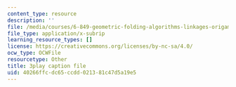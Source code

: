 ```yaml
---
content_type: resource
description: ''
file: /media/courses/6-849-geometric-folding-algorithms-linkages-origami-polyhedra-fall-2012/40266ffcdc65ccdd021381c47d5a19e5_7RrVVji3pH8.srt
file_type: application/x-subrip
learning_resource_types: []
license: https://creativecommons.org/licenses/by-nc-sa/4.0/
ocw_type: OCWFile
resourcetype: Other
title: 3play caption file
uid: 40266ffc-dc65-ccdd-0213-81c47d5a19e5
---
```

